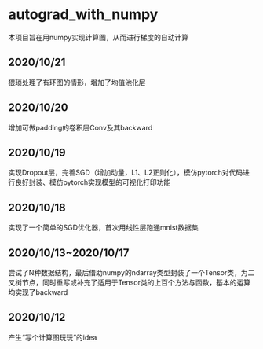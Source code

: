 # autograd_with_numpy
本项目旨在用numpy实现计算图，从而进行梯度的自动计算

## 2020/10/21
猥琐处理了有环图的情形，增加了均值池化层

## 2020/10/20
增加可做padding的卷积层Conv及其backward

## 2020/10/19
实现Dropout层，完善SGD（增加动量，L1、L2正则化），模仿pytorch对代码进行良好封装、模仿pytorch实现模型的可视化打印功能

## 2020/10/18
实现了一个简单的SGD优化器，首次用线性层跑通mnist数据集

## 2020/10/13~2020/10/17
尝试了N种数据结构，最后借助numpy的ndarray类型封装了一个Tensor类，为二叉树节点，同时重写或补充了适用于Tensor类的上百个方法与函数，基本的运算均实现了backward

## 2020/10/12
产生“写个计算图玩玩”的idea